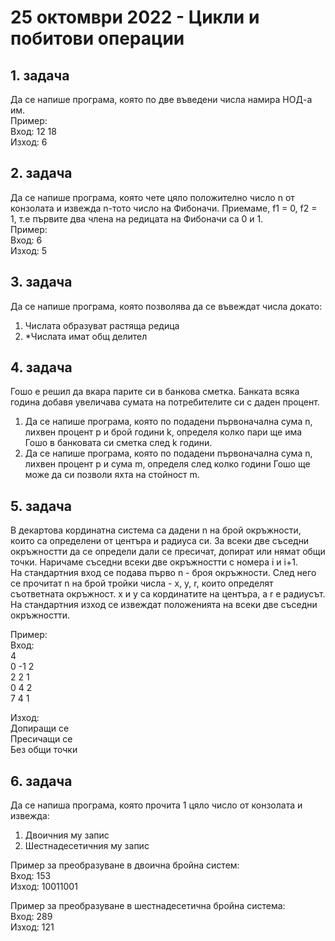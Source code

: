 # 25 октомври 2022 - Цикли и побитови операции

## 1. задача
Да се напише програма, която по две въведени числа намира НОД-а им.  
Пример:  
Вход: 12 18  
Изход: 6  


## 2. задача
Да се напише програма, която чете цяло положително число n от конзолата и извежда n-тото число на Фибоначи. Приемаме, f1 = 0, f2 = 1, т.е първите два члена на редицата на Фибоначи са 0 и 1.  
Пример:  
Вход: 6  
Изход: 5  

## 3. задача
Да се напише програма, която позволява да се въвеждат числа докато:
1. Числата образуват растяща редица
1. *Числата имат общ делител

## 4. задача
Гошо е решил да вкара парите си в банкова сметка. Банката всяка година добавя увеличава сумата на потребителите си с даден процент. 
1. Да се напише програма, която по подадени първоначална сума n, лихвен процент p и брой години k, определя колко пари ще има Гошо в банковата си сметка след k години.
1. Да се напише програма, която по подадени първоначална сума n, лихвен процент p и сума m, определя след колко години Гошо ще може да си позволи яхта на стойност m.

## 5. задача
В декартова кординатна система са дадени n на брой окръжности, които са определени от центъра и радиуса си. За всеки две съседни окръжностти да се определи дали се пресичат, допират или нямат общи точки. Наричаме съседни всеки две окръжностти с номера i и i+1.  
На стандартния вход се подава първо n - броя окръжности. След него се прочитат n на брой тройки числа - x, y, r, които определят съответната окръжност. x и y са кординатите на центъра, а r е радиусът.
На стандартния изход се извеждат положенията на всеки две съседни окръжностти.

Пример:  
Вход:  
4  
0 -1 2  
2 2 1  
0 4 2   
7 4 1

Изход:  
Допиращи се  
Пресичащи се  
Без общи точки  

## 6. задача
Да се напиша програма, която прочита 1 цяло число от конзолата и извежда:
1. Двоичния му запис
2. Шестнадесетичния му запис

Пример за преобразуване в двоична бройна систем:  
Вход: 153  
Изход: 10011001  

Пример за преобразуване в шестнадесетична бройна система:  
Вход: 289  
Изход: 121  
